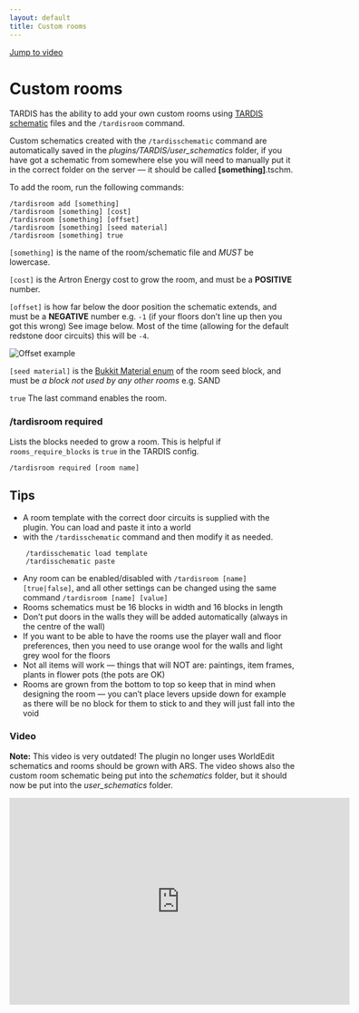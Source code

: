 ```yaml
---
layout: default
title: Custom rooms
---
```


[Jump to video](#video)

# Custom rooms

TARDIS has the ability to add your own custom rooms using [TARDIS schematic](schematics.html) files and
the `/tardisroom` command.

Custom schematics created with the `/tardisschematic` command are automatically saved in the
_plugins/TARDIS/user\_schematics_ folder, if you have got a schematic from somewhere else you will need to manually put
it in the correct folder on the server — it should be called **[something]**.tschm.

To add the room, run the following commands:

    /tardisroom add [something]
    /tardisroom [something] [cost]
    /tardisroom [something] [offset]
    /tardisroom [something] [seed material]
    /tardisroom [something] true

`[something]` is the name of the room/schematic file and _MUST_ be lowercase.

`[cost]` is the Artron Energy cost to grow the room, and must be a **POSITIVE** number.

`[offset]` is how far below the door position the schematic extends, and must be a **NEGATIVE** number e.g. `-1`
(if your floors don’t line up then you got this wrong) See image below. Most of the time (allowing for the default
redstone door circuits) this will be `-4`.

![Offset example](images/docs/offset.jpg)

`[seed material]` is
the [Bukkit Material enum](https://hub.spigotmc.org/stash/projects/SPIGOT/repos/bukkit/browse/src/main/java/org/bukkit/Material.java)
of the room seed block, and must be _a block not used by any other rooms_ e.g. SAND

`true` The last command enables the room.

### /tardisroom required

Lists the blocks needed to grow a room. This is helpful if `rooms_require_blocks` is `true` in the TARDIS config.

    /tardisroom required [room name]

## Tips

- A room template with the correct door circuits is supplied with the plugin. You can load and paste it into a world
- with the `/tardisschematic` command and then modify it as needed.

```    
    /tardisschematic load template
    /tardisschematic paste
```

- Any room can be enabled/disabled with `/tardisroom [name] [true|false]`, and all other settings can be changed using
  the same command `/tardisroom [name] [value]`
- Rooms schematics must be 16 blocks in width and 16 blocks in length
- Don’t put doors in the walls they will be added automatically (always in the centre of the wall)
- If you want to be able to have the rooms use the player wall and floor preferences, then you need to use orange wool
  for the walls and light grey wool for the floors
- Not all items will work — things that will NOT are: paintings, item frames, plants in flower pots (the pots are OK)
- Rooms are grown from the bottom to top so keep that in mind when designing the room — you can’t place levers upside
  down for example as there will be no block for them to stick to and they will just fall into the void

### Video

**Note:** This video is very outdated! The plugin no longer uses WorldEdit schematics and rooms should be grown with
ARS.
The video shows also the custom room schematic being put into the _schematics_ folder, but it should now be put into the
_user\_schematics_ folder.

<iframe src="https://player.vimeo.com/video/64474578" width="600" height="365" frameborder="0" webkitallowfullscreen mozallowfullscreen allowfullscreen></iframe>
